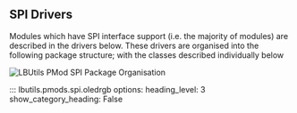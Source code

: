 ## SPI Drivers

Modules which have SPI interface support (i.e. the majority of modules) are described in the drivers below. These drivers are organised into the following package structure; with the classes described individually below

![LBUtils PMod SPI Package Organisation](/media/lbutils_pmods_spi.svg)

::: lbutils.pmods.spi.oledrgb
     options:
          heading_level: 3
          show_category_heading: False
